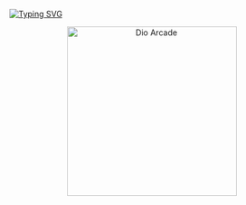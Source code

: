 <!-- markdownlint-disable MD033 MD041 -->
<p align="left">
  <a href="https://git.io/typing-svg"><img src="https://readme-typing-svg.demolab.com?font=Press+Start+2P&weight=200&size=18&duration=2000&pause=1000&color=CF0303&background=000000&multiline=true&width=435&height=100&lines=*Hello%2C+stranger;*do+you+think+even+the+worst;*person;*can+change%3F" alt="Typing SVG" /></a>
</p>
<p align="center">
  <img src="https://media.giphy.com/media/XYZ123/giphy.gif" alt="Dio Arcade" width="300"/>
</p>

